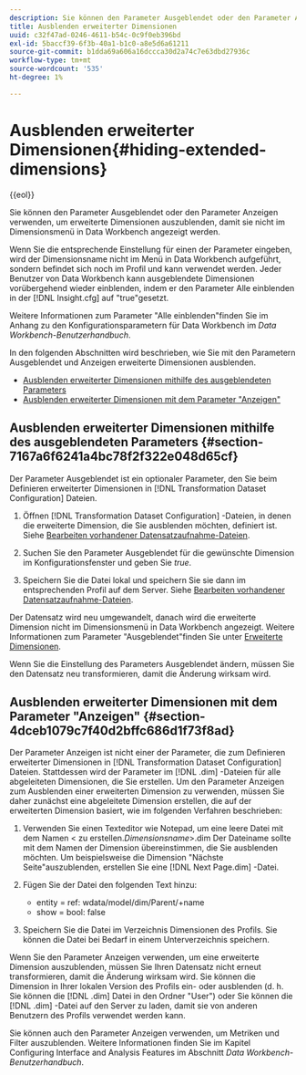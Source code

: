 ```yaml
---
description: Sie können den Parameter Ausgeblendet oder den Parameter Anzeigen verwenden, um erweiterte Dimensionen auszublenden, damit sie nicht im Dimensionsmenü in Data Workbench angezeigt werden.
title: Ausblenden erweiterter Dimensionen
uuid: c32f47ad-0246-4611-b54c-0c9f0eb396bd
exl-id: 5baccf39-6f3b-40a1-b1c0-a8e5d6a61211
source-git-commit: b1dda69a606a16dccca30d2a74c7e63dbd27936c
workflow-type: tm+mt
source-wordcount: '535'
ht-degree: 1%

---
```


# Ausblenden erweiterter Dimensionen{#hiding-extended-dimensions}

{{eol}}

Sie können den Parameter Ausgeblendet oder den Parameter Anzeigen verwenden, um erweiterte Dimensionen auszublenden, damit sie nicht im Dimensionsmenü in Data Workbench angezeigt werden.

Wenn Sie die entsprechende Einstellung für einen der Parameter eingeben, wird der Dimensionsname nicht im Menü in Data Workbench aufgeführt, sondern befindet sich noch im Profil und kann verwendet werden. Jeder Benutzer von Data Workbench kann ausgeblendete Dimensionen vorübergehend wieder einblenden, indem er den Parameter Alle einblenden in der [!DNL Insight.cfg] auf &quot;true&quot;gesetzt.

Weitere Informationen zum Parameter &quot;Alle einblenden&quot;finden Sie im Anhang zu den Konfigurationsparametern für Data Workbench im *Data Workbench-Benutzerhandbuch*.

In den folgenden Abschnitten wird beschrieben, wie Sie mit den Parametern Ausgeblendet und Anzeigen erweiterte Dimensionen ausblenden.

* [Ausblenden erweiterter Dimensionen mithilfe des ausgeblendeten Parameters](../../../../home/c-dataset-const-proc/c-dataset-config-tools/c-hide-dataset-comp/c-hide-ex-dim.md#section-7167a6f6241a4bc78f2f322e048d65cf)
* [Ausblenden erweiterter Dimensionen mit dem Parameter &quot;Anzeigen&quot;](../../../../home/c-dataset-const-proc/c-dataset-config-tools/c-hide-dataset-comp/c-hide-ex-dim.md#section-4dceb1079c7f40d2bffc686d1f73f8ad)

## Ausblenden erweiterter Dimensionen mithilfe des ausgeblendeten Parameters {#section-7167a6f6241a4bc78f2f322e048d65cf}

Der Parameter Ausgeblendet ist ein optionaler Parameter, den Sie beim Definieren erweiterter Dimensionen in [!DNL Transformation Dataset Configuration] Dateien.

1. Öffnen [!DNL Transformation Dataset Configuration] -Dateien, in denen die erweiterte Dimension, die Sie ausblenden möchten, definiert ist. Siehe [Bearbeiten vorhandener Datensatzaufnahme-Dateien](../../../../home/c-dataset-const-proc/c-dataset-inc-files/c-work-dataset-inc-files/t-edit-ex-dataset-inc-files.md#task-456c04e38ebc425fb35677a6bb6aa077).

1. Suchen Sie den Parameter Ausgeblendet für die gewünschte Dimension im Konfigurationsfenster und geben Sie *true*.
1. Speichern Sie die Datei lokal und speichern Sie sie dann im entsprechenden Profil auf dem Server. Siehe [Bearbeiten vorhandener Datensatzaufnahme-Dateien](../../../../home/c-dataset-const-proc/c-dataset-inc-files/c-work-dataset-inc-files/t-edit-ex-dataset-inc-files.md#task-456c04e38ebc425fb35677a6bb6aa077).

Der Datensatz wird neu umgewandelt, danach wird die erweiterte Dimension nicht im Dimensionsmenü in Data Workbench angezeigt. Weitere Informationen zum Parameter &quot;Ausgeblendet&quot;finden Sie unter [Erweiterte Dimensionen](../../../../home/c-dataset-const-proc/c-ex-dim/c-abt-ex-dim.md).

Wenn Sie die Einstellung des Parameters Ausgeblendet ändern, müssen Sie den Datensatz neu transformieren, damit die Änderung wirksam wird.

## Ausblenden erweiterter Dimensionen mit dem Parameter &quot;Anzeigen&quot; {#section-4dceb1079c7f40d2bffc686d1f73f8ad}

Der Parameter Anzeigen ist nicht einer der Parameter, die zum Definieren erweiterter Dimensionen in [!DNL Transformation Dataset Configuration] Dateien. Stattdessen wird der Parameter im [!DNL .dim] -Dateien für alle abgeleiteten Dimensionen, die Sie erstellen. Um den Parameter Anzeigen zum Ausblenden einer erweiterten Dimension zu verwenden, müssen Sie daher zunächst eine abgeleitete Dimension erstellen, die auf der erweiterten Dimension basiert, wie im folgenden Verfahren beschrieben:

1. Verwenden Sie einen Texteditor wie Notepad, um eine leere Datei mit dem Namen &lt; zu erstellen.*Dimensionsname*>.dim Der Dateiname sollte mit dem Namen der Dimension übereinstimmen, die Sie ausblenden möchten. Um beispielsweise die Dimension &quot;Nächste Seite&quot;auszublenden, erstellen Sie eine [!DNL Next Page.dim] -Datei.

1. Fügen Sie der Datei den folgenden Text hinzu:

   * entity = ref: wdata/model/dim/Parent/+name
   * show = bool: false

1. Speichern Sie die Datei im Verzeichnis Dimensionen des Profils. Sie können die Datei bei Bedarf in einem Unterverzeichnis speichern.

Wenn Sie den Parameter Anzeigen verwenden, um eine erweiterte Dimension auszublenden, müssen Sie Ihren Datensatz nicht erneut transformieren, damit die Änderung wirksam wird. Sie können die Dimension in Ihrer lokalen Version des Profils ein- oder ausblenden (d. h. Sie können die [!DNL .dim] Datei in den Ordner &quot;User&quot;) oder Sie können die [!DNL .dim] -Datei auf den Server zu laden, damit sie von anderen Benutzern des Profils verwendet werden kann.

Sie können auch den Parameter Anzeigen verwenden, um Metriken und Filter auszublenden. Weitere Informationen finden Sie im Kapitel Configuring Interface and Analysis Features im Abschnitt *Data Workbench-Benutzerhandbuch*.
